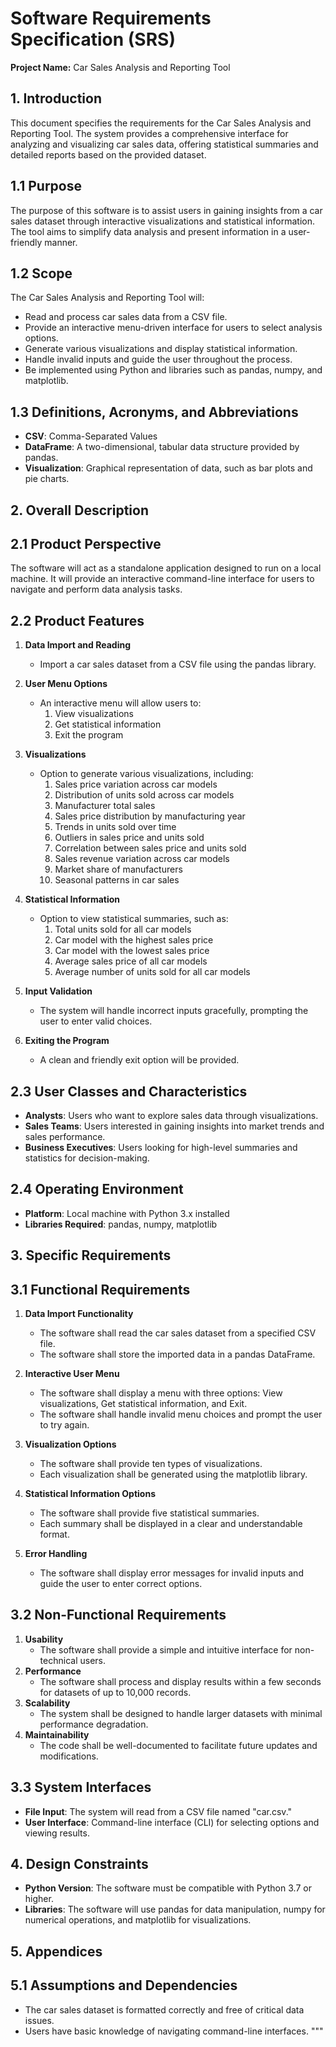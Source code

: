 Software Requirements Specification (SRS)
=========================================

**Project Name:** Car Sales Analysis and Reporting Tool

**1. Introduction**
-------------------
This document specifies the requirements for the Car Sales Analysis and Reporting Tool. The system provides a comprehensive interface for analyzing and visualizing car sales data, offering statistical summaries and detailed reports based on the provided dataset.

**1.1 Purpose**
--------------
The purpose of this software is to assist users in gaining insights from a car sales dataset through interactive visualizations and statistical information. The tool aims to simplify data analysis and present information in a user-friendly manner.

**1.2 Scope**
------------
The Car Sales Analysis and Reporting Tool will:
- Read and process car sales data from a CSV file.
- Provide an interactive menu-driven interface for users to select analysis options.
- Generate various visualizations and display statistical information.
- Handle invalid inputs and guide the user throughout the process.
- Be implemented using Python and libraries such as pandas, numpy, and matplotlib.

**1.3 Definitions, Acronyms, and Abbreviations**
-----------------------------------------------
- **CSV**: Comma-Separated Values
- **DataFrame**: A two-dimensional, tabular data structure provided by pandas.
- **Visualization**: Graphical representation of data, such as bar plots and pie charts.

**2. Overall Description**
-------------------------
**2.1 Product Perspective**
--------------------------
The software will act as a standalone application designed to run on a local machine. It will provide an interactive command-line interface for users to navigate and perform data analysis tasks.

**2.2 Product Features**
-----------------------
1. **Data Import and Reading**
   - Import a car sales dataset from a CSV file using the pandas library.

2. **User Menu Options**
   - An interactive menu will allow users to:
     1. View visualizations
     2. Get statistical information
     3. Exit the program

3. **Visualizations**
   - Option to generate various visualizations, including:
     1. Sales price variation across car models
     2. Distribution of units sold across car models
     3. Manufacturer total sales
     4. Sales price distribution by manufacturing year
     5. Trends in units sold over time
     6. Outliers in sales price and units sold
     7. Correlation between sales price and units sold
     8. Sales revenue variation across car models
     9. Market share of manufacturers
     10. Seasonal patterns in car sales

4. **Statistical Information**
   - Option to view statistical summaries, such as:
     1. Total units sold for all car models
     2. Car model with the highest sales price
     3. Car model with the lowest sales price
     4. Average sales price of all car models
     5. Average number of units sold for all car models

5. **Input Validation**
   - The system will handle incorrect inputs gracefully, prompting the user to enter valid choices.

6. **Exiting the Program**
   - A clean and friendly exit option will be provided.

**2.3 User Classes and Characteristics**
---------------------------------------
- **Analysts**: Users who want to explore sales data through visualizations.
- **Sales Teams**: Users interested in gaining insights into market trends and sales performance.
- **Business Executives**: Users looking for high-level summaries and statistics for decision-making.

**2.4 Operating Environment**
----------------------------
- **Platform**: Local machine with Python 3.x installed
- **Libraries Required**: pandas, numpy, matplotlib

**3. Specific Requirements**
---------------------------
**3.1 Functional Requirements**
------------------------------
1. **Data Import Functionality**
   - The software shall read the car sales dataset from a specified CSV file.
   - The software shall store the imported data in a pandas DataFrame.

2. **Interactive User Menu**
   - The software shall display a menu with three options: View visualizations, Get statistical information, and Exit.
   - The software shall handle invalid menu choices and prompt the user to try again.

3. **Visualization Options**
   - The software shall provide ten types of visualizations.
   - Each visualization shall be generated using the matplotlib library.

4. **Statistical Information Options**
   - The software shall provide five statistical summaries.
   - Each summary shall be displayed in a clear and understandable format.

5. **Error Handling**
   - The software shall display error messages for invalid inputs and guide the user to enter correct options.

**3.2 Non-Functional Requirements**
----------------------------------
1. **Usability**
   - The software shall provide a simple and intuitive interface for non-technical users.
2. **Performance**
   - The software shall process and display results within a few seconds for datasets of up to 10,000 records.
3. **Scalability**
   - The system shall be designed to handle larger datasets with minimal performance degradation.
4. **Maintainability**
   - The code shall be well-documented to facilitate future updates and modifications.

**3.3 System Interfaces**
------------------------
- **File Input**: The system will read from a CSV file named "car.csv."
- **User Interface**: Command-line interface (CLI) for selecting options and viewing results.

**4. Design Constraints**
------------------------
- **Python Version**: The software must be compatible with Python 3.7 or higher.
- **Libraries**: The software will use pandas for data manipulation, numpy for numerical operations, and matplotlib for visualizations.

**5. Appendices**
-----------------
**5.1 Assumptions and Dependencies**
-----------------------------------
- The car sales dataset is formatted correctly and free of critical data issues.
- Users have basic knowledge of navigating command-line interfaces.
"""
